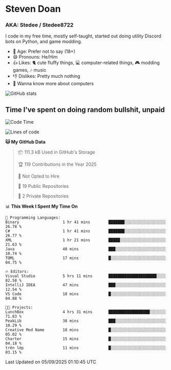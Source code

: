 # Steven Doan
### AKA: Stedee / Stedee8722
I code in my free time, mostly self-taught, started out doing utility Discord bots on Python, and game modding.

- 🤔 Age: Prefer not to say (18+)
- 😄 Pronouns: He/Him
- 👍 Likes: 🐈 cute fluffy things, 💻 computer-related things, 🎮 modding games, 🎶 music
- 👎 Dislikes: Pretty much nothing
- 🥹 Wanna know more about computers

![GitHub stats](https://github-readme-stats-iota-mocha-40.vercel.app/api?username=Stedee8722&show=prs_merged,prs_merged_percentage&show_icons=true&theme=transparent)

## Time I've spent on doing random bullshit, unpaid
<!--START_SECTION:Time I've spent on doing random bullshit, unpaid-->
![Code Time](http://img.shields.io/badge/Code%20Time-324%20hrs%2043%20mins-blue)

![Lines of code](https://img.shields.io/badge/From%20Hello%20World%20I%27ve%20Written-87.2%20thousand%20lines%20of%20code-blue)

**🐱 My GitHub Data** 

> 📦 111.3 kB Used in GitHub's Storage 
 > 
> 🏆 119 Contributions in the Year 2025
 > 
> 🚫 Not Opted to Hire
 > 
> 📜 19 Public Repositories 
 > 
> 🔑 2 Private Repositories 
 > 
📊 **This Week I Spent My Time On** 

```text
💬 Programming Languages: 
Binary                   1 hr 41 mins        ███████░░░░░░░░░░░░░░░░░░   26.78 % 
C#                       1 hr 41 mins        ███████░░░░░░░░░░░░░░░░░░   26.77 % 
XML                      1 hr 21 mins        █████░░░░░░░░░░░░░░░░░░░░   21.63 % 
Java                     40 mins             ███░░░░░░░░░░░░░░░░░░░░░░   10.74 % 
TOML                     17 mins             █░░░░░░░░░░░░░░░░░░░░░░░░   04.75 % 

🔥 Editors: 
Visual Studio            5 hrs 11 mins       █████████████████████░░░░   82.58 % 
IntelliJ IDEA            47 mins             ███░░░░░░░░░░░░░░░░░░░░░░   12.54 % 
VS Code                  18 mins             █░░░░░░░░░░░░░░░░░░░░░░░░   04.88 % 

🐱‍💻 Projects: 
LunchBox                 4 hrs 31 mins       ██████████████████░░░░░░░   71.83 % 
PeakLib                  38 mins             ███░░░░░░░░░░░░░░░░░░░░░░   10.29 % 
Creative Mod Name        18 mins             █░░░░░░░░░░░░░░░░░░░░░░░░   05.02 % 
Charter                  15 mins             █░░░░░░░░░░░░░░░░░░░░░░░░   04.18 % 
trên lớp                 11 mins             █░░░░░░░░░░░░░░░░░░░░░░░░   03.15 % 
```


 Last Updated on 05/09/2025 01:10:45 UTC
<!--END_SECTION:Time I've spent on doing random bullshit, unpaid-->
